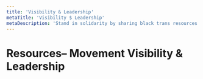 ```yaml
---
title: 'Visibility & Leadership'
metaTitle: 'Visibility $ Leadership'
metaDescription: 'Stand in solidarity by sharing black trans resources.'
---
```


# Resources– Movement Visibility & Leadership